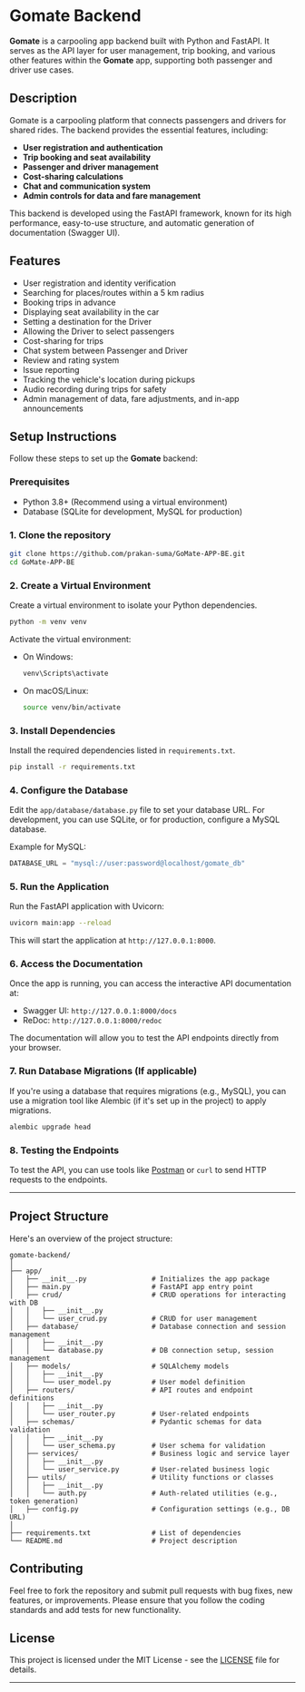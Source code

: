 # Gomate Backend

**Gomate** is a carpooling app backend built with Python and FastAPI. It serves as the API layer for user management, trip booking, and various other features within the **Gomate** app, supporting both passenger and driver use cases.

## Description

Gomate is a carpooling platform that connects passengers and drivers for shared rides. The backend provides the essential features, including:

- **User registration and authentication**
- **Trip booking and seat availability**
- **Passenger and driver management**
- **Cost-sharing calculations**
- **Chat and communication system**
- **Admin controls for data and fare management**

This backend is developed using the FastAPI framework, known for its high performance, easy-to-use structure, and automatic generation of documentation (Swagger UI).

## Features
- User registration and identity verification
- Searching for places/routes within a 5 km radius
- Booking trips in advance
- Displaying seat availability in the car
- Setting a destination for the Driver
- Allowing the Driver to select passengers
- Cost-sharing for trips
- Chat system between Passenger and Driver
- Review and rating system
- Issue reporting
- Tracking the vehicle's location during pickups
- Audio recording during trips for safety
- Admin management of data, fare adjustments, and in-app announcements

## Setup Instructions

Follow these steps to set up the **Gomate** backend:

### Prerequisites

- Python 3.8+ (Recommend using a virtual environment)
- Database (SQLite for development, MySQL for production)

### 1. Clone the repository

```bash
git clone https://github.com/prakan-suma/GoMate-APP-BE.git
cd GoMate-APP-BE
```

### 2. Create a Virtual Environment

Create a virtual environment to isolate your Python dependencies.

```bash
python -m venv venv
```

Activate the virtual environment:

- On Windows:
    ```bash
    venv\Scripts\activate
    ```
- On macOS/Linux:
    ```bash
    source venv/bin/activate
    ```

### 3. Install Dependencies

Install the required dependencies listed in `requirements.txt`.

```bash
pip install -r requirements.txt
```

### 4. Configure the Database

Edit the `app/database/database.py` file to set your database URL. For development, you can use SQLite, or for production, configure a MySQL database.

Example for MySQL:
```python
DATABASE_URL = "mysql://user:password@localhost/gomate_db"
```

### 5. Run the Application

Run the FastAPI application with Uvicorn:

```bash
uvicorn main:app --reload
```

This will start the application at `http://127.0.0.1:8000`.

### 6. Access the Documentation

Once the app is running, you can access the interactive API documentation at:

- Swagger UI: `http://127.0.0.1:8000/docs`
- ReDoc: `http://127.0.0.1:8000/redoc`

The documentation will allow you to test the API endpoints directly from your browser.

### 7. Run Database Migrations (If applicable)

If you're using a database that requires migrations (e.g., MySQL), you can use a migration tool like Alembic (if it's set up in the project) to apply migrations.

```bash
alembic upgrade head
```

### 8. Testing the Endpoints

To test the API, you can use tools like [Postman](https://www.postman.com/) or `curl` to send HTTP requests to the endpoints.

---

## Project Structure

Here's an overview of the project structure:

```
gomate-backend/
│
├── app/
│   ├── __init__.py                # Initializes the app package
│   ├── main.py                    # FastAPI app entry point
│   ├── crud/                      # CRUD operations for interacting with DB
│   │   ├── __init__.py
│   │   └── user_crud.py           # CRUD for user management
│   ├── database/                  # Database connection and session management
│   │   ├── __init__.py
│   │   └── database.py            # DB connection setup, session management
│   ├── models/                    # SQLAlchemy models
│   │   ├── __init__.py
│   │   └── user_model.py          # User model definition
│   ├── routers/                   # API routes and endpoint definitions
│   │   ├── __init__.py
│   │   └── user_router.py         # User-related endpoints
│   ├── schemas/                   # Pydantic schemas for data validation
│   │   ├── __init__.py
│   │   └── user_schema.py         # User schema for validation
│   ├── services/                  # Business logic and service layer
│   │   ├── __init__.py
│   │   └── user_service.py        # User-related business logic
│   ├── utils/                     # Utility functions or classes
│   │   ├── __init__.py
│   │   └── auth.py                # Auth-related utilities (e.g., token generation)
│   ├── config.py                  # Configuration settings (e.g., DB URL)
│
├── requirements.txt               # List of dependencies
└── README.md                      # Project description
```

## Contributing

Feel free to fork the repository and submit pull requests with bug fixes, new features, or improvements. Please ensure that you follow the coding standards and add tests for new functionality.

## License

This project is licensed under the MIT License - see the [LICENSE](LICENSE) file for details.

---

